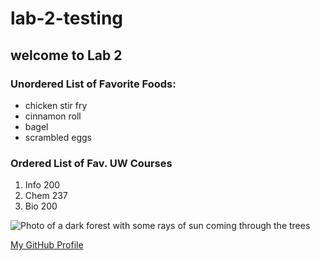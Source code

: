 # lab-2-testing

## welcome to Lab 2

### Unordered List of Favorite Foods:
- chicken stir fry
- cinnamon roll
- bagel
- scrambled eggs

### Ordered List of Fav. UW Courses
1. Info 200
2. Chem 237
3. Bio 200

![Photo of a dark forest with some rays of sun coming through the trees](lab-2-testing\GettyImages-1273584292-cbcd5f85f4c646d58f7a7fa158dcaaeb.jpg)

[My GitHub Profile](https://github.com/mzs-11)